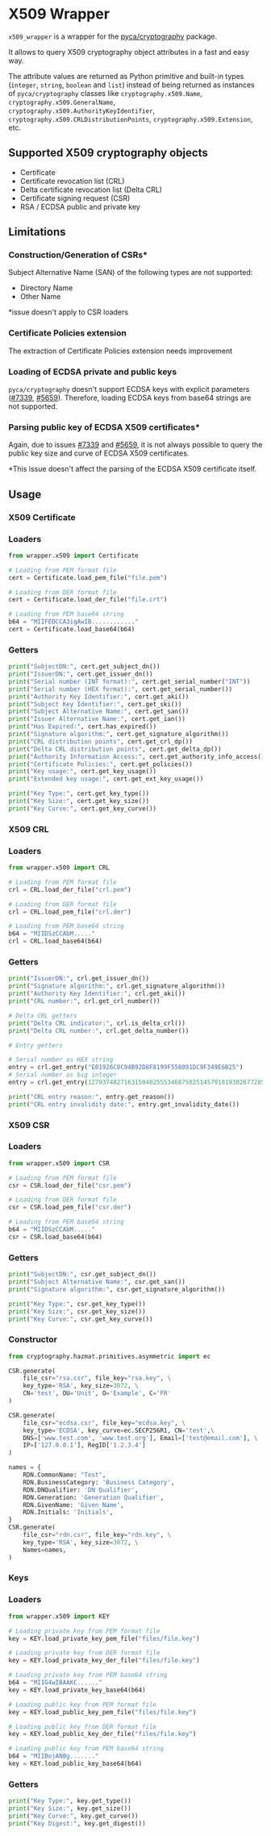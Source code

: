 # X509 Wrapper

`x509_wrapper` is a wrapper for the [pyca/cryptography](https://cryptography.io/en/latest/) package.

It allows to query X509 cryptography object attributes in a fast and easy way.

The attribute values are returned as Python primitive and built-in types (`integer`, `string`, `boolean` and `list`) instead of being returned as  instances of `pyca/cryptography` classes like `cryptography.x509.Name`, `cryptography.x509.GeneralName`, `cryptography.x509.AuthorityKeyIdentifier`, `cryptography.x509.CRLDistributionPoints`, `cryptography.x509.Extension`, etc.

## Supported X509 cryptography objects
- Certificate
- Certificate revocation list (CRL)
- Delta certificate revocation list (Delta CRL)
- Certificate signing request (CSR)
- RSA / ECDSA public and private key

## Limitations
### Construction/Generation of CSRs*

Subject Alternative Name (SAN) of the following types are not supported:
  + Directory Name
  + Other Name

*issue doesn't apply to CSR loaders

### Certificate Policies extension

The extraction of Certificate Policies extension needs improvement

### Loading of ECDSA private and public keys

`pyca/cryptography` doesn't support ECDSA keys with explicit parameters ([#7339](https://github.com/pyca/cryptography/issues/7339), [#5659](https://github.com/pyca/cryptography/issues/5659)).
Therefore, loading ECDSA keys from base64 strings are not supported.

### Parsing public key of ECDSA X509 certificates*
Again, due to issues [#7339](https://github.com/pyca/cryptography/issues/7339) and [#5659](https://github.com/pyca/cryptography/issues/5659), it is not always possible to query the public key size and curve of ECDSA X509 certificates. 

*This issue doesn't affect the parsing of the ECDSA X509 certificate itself.

## Usage

### X509 Certificate

### Loaders
```python
from wrapper.x509 import Certificate

# Loading from PEM format file
cert = Certificate.load_pem_file("file.pem")

# Loading from DER format file
cert = Certificate.load_der_file("file.crt")

# Loading from PEM base64 string
b64 = "MIIFEDCCA3igAwIB............"
cert = Certificate.load_base64(b64)
```

### Getters
```python
print("SubjectDN:", cert.get_subject_dn())
print("IssuerDN:", cert.get_issuer_dn())
print("Serial number (INT format):", cert.get_serial_number("INT"))
print("Serial number (HEX format):", cert.get_serial_number())
print("Authority Key Identifier:", cert.get_aki())
print("Subject Key Identifier:", cert.get_ski())
print("Subject Alternative Name:", cert.get_san())
print("Issuer Alternative Name:", cert.get_ian())
print("Has Expired:", cert.has_expired())
print("Signature algorithm:", cert.get_signature_algorithm())
print("CRL distribution points", cert.get_crl_dp())
print("Delta CRL distribution points", cert.get_delta_dp())
print("Authority Information Access:", cert.get_authority_info_access())
print("Certificate Policies:", cert.get_policies())
print("Key usage:", cert.get_key_usage())
print("Extended key usage:", cert.get_ext_key_usage())

print("Key Type:", cert.get_key_type())
print("Key Size:", cert.get_key_size())
print("Key Curve:", cert.get_key_curve())

```

### X509 CRL

### Loaders
```python
from wrapper.x509 import CRL

# Loading from PEM format file
crl = CRL.load_der_file("crl.pem")

# Loading from DER format file
crl = CRL.load_pem_file("crl.der")

# Loading from PEM base64 string
b64 = "MIIDSzCCAbM....."
crl = CRL.load_base64(b64)
```

### Getters
```python
print("IssuerDN:", crl.get_issuer_dn())
print("Signature algorithm:", crl.get_signature_algorithm())
print("Authority Key Identifier:", crl.get_aki())
print("CRL number:", crl.get_crl_number())

# Delta CRL getters
print("Delta CRL indicator:", crl.is_delta_crl())
print("Delta CRL number:", crl.get_delta_number())

# Entry getters

# Serial number as HEX string
entry = crl.get_entry("E01926C0C94B92D8F8199F558091DC9F349E6B25")
# Serial number as big integer
entry = crl.get_entry(1279374827163150402555346875025145791019302677285)

print("CRL entry reason:", entry.get_reason())
print("CRL entry invalidity date:", entry.get_invalidity_date())
```

### X509 CSR

### Loaders

```python
from wrapper.x509 import CSR

# Loading from PEM format file
csr = CSR.load_der_file("csr.pem")

# Loading from DER format file
csr = CSR.load_pem_file("csr.der")

# Loading from PEM base64 string
b64 = "MIIDSzCCAbM....."
csr = CSR.load_base64(b64)
```

### Getters

```python
print("SubjectDN:", csr.get_subject_dn())
print("Subject Alternative Name:", csr.get_san())
print("Signature algorithm:", csr.get_signature_algorithm())

print("Key Type:", csr.get_key_type())
print("Key Size:", csr.get_key_size())
print("Key Curve:", csr.get_key_curve())
```

### Constructor
```python
from cryptography.hazmat.primitives.asymmetric import ec

CSR.generate(
    file_csr="rsa.csr", file_key="rsa.key", \
    key_type='RSA', key_size=3072, \
    CN='test', OU='Unit', O='Example', C='FR'
)

CSR.generate(
    file_csr="ecdsa.csr", file_key="ecdsa.key", \
    key_type='ECDSA', key_curve=ec.SECP256R1, CN='test',\
    DNS=['www.test.com', 'www.test.org'], Email=['test@email.com'], \
    IP=['127.0.0.1'], RegID['1.2.3.4']
)

names = {
    RDN.CommonName: "Test",
    RDN.BusinessCategory: 'Business Category',
    RDN.DNQualifier: 'DN Qualifier',
    RDN.Generation: 'Generation Qualifier',
    RDN.GivenName: 'Given Name',
    RDN.Initials: 'Initials',
}
CSR.generate(
    file_csr="rdn.csr", file_key="rdn.key", \
    key_type='RSA', key_size=3072, \
    Names=names,
)
```

### Keys

### Loaders
```python
from wrapper.x509 import KEY

# Loading private key from PEM format file
key = KEY.load_private_key_pem_file("files/file.key")

# Loading private key from DER format file
key = KEY.load_private_key_der_file("files/file.key")

# Loading private key from PEM base64 string
b64 = "MIIG4wIBAAKC......"
key = KEY.load_private_key_base64(b64)

# Loading public key from PEM format file
key = KEY.load_public_key_pem_file("files/file.key")

# Loading public key from DER format file
key = KEY.load_public_key_der_file("files/file.key")

# Loading public key from PEM base64 string
b64 = "MIIBojANBg......."
key = KEY.load_public_key_base64(b64)
```

### Getters
```python
print("Key Type:", key.get_type())
print("Key Size:", key.get_size())
print("Key Curve:", key.get_curve())
print("Key Digest:", key.get_digest())
```

